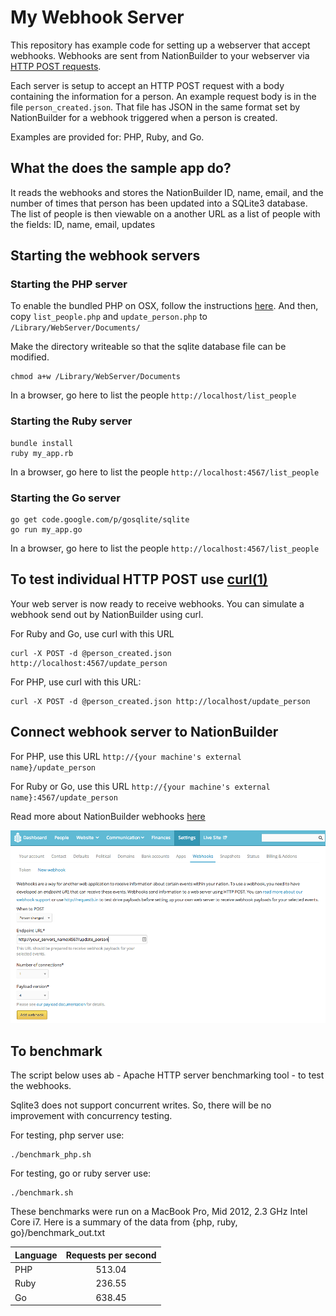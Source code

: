 
# My Webhook Server

This repository has example code for setting up a webserver that accept webhooks. Webhooks are sent 
from NationBuilder to your webserver via [HTTP POST requests](http://en.wikipedia.org/wiki/POST_(HTTP)).

Each server is setup to accept an HTTP POST request with a body  containing the information for a person. An example request body is in the file ```person_created.json```. That file has JSON in the same format set by NationBuilder
for a webhook triggered when a person is created.

Examples are provided for: PHP, Ruby, and Go.

## What the does the sample app do?

It reads the webhooks and stores the NationBuilder ID, name, email, and the number of times that person has
been updated into a SQLite3 database. The list of people is then viewable on a another URL as a list of
people with the fields: ID, name, email, updates

## Starting the webhook servers

### Starting the PHP server

To enable the bundled PHP on OSX, follow the instructions [here](http://www.php.net/manual/en/install.macosx.bundled.php).
And then, copy ```list_people.php``` and ```update_person.php``` to ```/Library/WebServer/Documents/```

Make the directory writeable so that the sqlite database file can be modified.
```
chmod a+w /Library/WebServer/Documents
```

In a browser, go here to list the people ```http://localhost/list_people``` 

### Starting the Ruby server
```
bundle install
ruby my_app.rb
```

In a browser, go here to list the people ```http://localhost:4567/list_people``` 


### Starting the Go server
```
go get code.google.com/p/gosqlite/sqlite
go run my_app.go
```

In a browser, go here to list the people ```http://localhost:4567/list_people``` 

## To test individual HTTP POST use [curl(1)](http://en.wikipedia.org/wiki/CURL)

Your web server is now ready to receive webhooks. You can simulate a webhook send out
by NationBuilder using curl.

For Ruby and Go, use curl with this URL
```
curl -X POST -d @person_created.json http://localhost:4567/update_person
```

For PHP, use curl with this URL:
```
curl -X POST -d @person_created.json http://localhost/update_person
```

## Connect webhook server to NationBuilder

For PHP, use this URL ```http://{your machine's external name}/update_person```

For Ruby or Go, use this URL ```http://{your machine's external name}:4567/update_person```

Read more about NationBuilder webhooks [here](http://nationbuilder.com/webhooks_overview)

![alt tag](https://raw.githubusercontent.com/3dna/my_webhook_server/master/nationbuilder_webhook_setup.png)

## To benchmark

The script below uses ab - Apache HTTP server benchmarking tool - to test the webhooks.

Sqlite3 does not support concurrent writes. So, there will be no improvement with concurrency testing.

For testing, php server use:
```
./benchmark_php.sh
```

For testing, go or ruby server use:
```
./benchmark.sh
```

These benchmarks were run on a MacBook Pro, Mid 2012, 2.3 GHz Intel Core i7.
Here is a summary of the data from {php, ruby, go}/benchmark_out.txt

| Language  | Requests per second |
| ----------|:-------------------:|
| PHP       | 513.04              |
| Ruby      | 236.55              |
| Go        | 638.45              |


